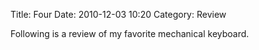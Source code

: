 Title: Four
Date: 2010-12-03 10:20
Category: Review

Following is a review of my favorite mechanical keyboard.
